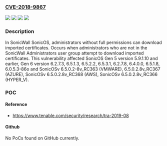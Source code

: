### [CVE-2018-9867](https://cve.mitre.org/cgi-bin/cvename.cgi?name=CVE-2018-9867)
![](https://img.shields.io/static/v1?label=Product&message=SonicOS&color=blue)
![](https://img.shields.io/static/v1?label=Product&message=SonicOSv&color=blue)
![](https://img.shields.io/static/v1?label=Version&message=n%2Fa&color=blue)
![](https://img.shields.io/static/v1?label=Vulnerability&message=CWE-285%3A%20Improper%20Authorization&color=brighgreen)

### Description

In SonicWall SonicOS, administrators without full permissions can download imported certificates. Occurs when administrators who are not in the SonicWall Administrators user group attempt to download imported certificates. This vulnerability affected SonicOS Gen 5 version 5.9.1.10 and earlier, Gen 6 version 6.2.7.3, 6.5.1.3, 6.5.2.2, 6.5.3.1, 6.2.7.8, 6.4.0.0, 6.5.1.8, 6.0.5.3-86o and SonicOSv 6.5.0.2-8v_RC363 (VMWARE), 6.5.0.2.8v_RC367 (AZURE), SonicOSv 6.5.0.2.8v_RC368 (AWS), SonicOSv 6.5.0.2.8v_RC366 (HYPER_V).

### POC

#### Reference
- https://www.tenable.com/security/research/tra-2019-08

#### Github
No PoCs found on GitHub currently.

